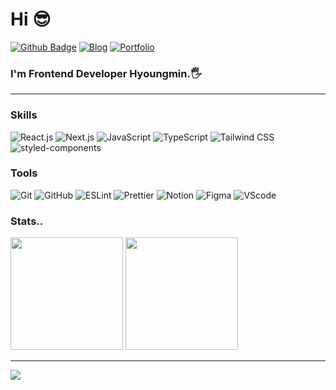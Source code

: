 
# Hi 😎

[![Github Badge](https://img.shields.io/badge/-hyoungqu23-0575E6?style=for-the-badge&logo=github&logoColor=white&link=https://github.com/hyoungqu23/)](https://www.github.com/hyoungqu23/)
[![Blog](https://img.shields.io/badge/Blog-0575E6?style=for-the-badge&logoColor=white)](https://minilog.vercel.app/)
[![Portfolio](https://img.shields.io/badge/Portfolio-0575E6?style=for-the-badge&logoColor=white)](https://hyoungmin.vercel.app/)


### I'm Frontend Developer Hyoungmin.🖐️

---

### Skills

![React.js](https://img.shields.io/badge/React-61DAFB?style=for-the-badge&logo=React&logoColor=white)
![Next.js](https://img.shields.io/badge/Next.js-000000?style=for-the-badge&logo=Next.js&logoColor=white)
![JavaScript](https://img.shields.io/badge/JavaScript-F7DF1E?style=for-the-badge&logo=JavaScript&logoColor=white)
![TypeScript](https://img.shields.io/badge/TypeScript-3178C6?style=for-the-badge&logo=TypeScript&logoColor=white)
![Tailwind CSS](https://img.shields.io/badge/TailwindCSS-06B6D4?style=for-the-badge&logo=TailwindCSS&logoColor=white)
![styled-components](https://img.shields.io/badge/styled_components-DB7093?style=for-the-badge&logo=styledcomponents&logoColor=white)

### Tools

![Git](https://img.shields.io/badge/Git-F05032?style=for-the-badge&logo=Git&logoColor=white)
![GitHub](https://img.shields.io/badge/GitHub-181717?style=for-the-badge&logo=GitHub&logoColor=white)
![ESLint](https://img.shields.io/badge/ESLint-4B32C3?style=for-the-badge&logo=ESLint&logoColor=white)
![Prettier](https://img.shields.io/badge/Prettier-F7B93E?style=for-the-badge&logo=Prettier&logoColor=white)
![Notion](https://img.shields.io/badge/Notion-000000?style=for-the-badge&logo=Notion&logoColor=white)
![Figma](https://img.shields.io/badge/Figma-F24E1E?style=for-the-badge&logo=Figma&logoColor=white)
![VScode](https://img.shields.io/badge/VS%20Code-007ACC?&style=for-the-badge&logo=visualstudiocode&logoColor=white)

### Stats..

<p>
  <img height="180em" src="https://github-readme-stats.vercel.app/api?username=hyoungqu23&show_icons=true&theme=github_dark">
  <img height="180em" src="https://github-readme-stats.vercel.app/api/top-langs/?username=hyoungqu23&hide=html">
</p>

<hr />
<a href="https://hits.seeyoufarm.com"><img src="https://hits.seeyoufarm.com/api/count/incr/badge.svg?url=https%3A%2F%2Fgithub.com%2Fhyoungqu23%2Fhit-counter&count_bg=%2379C83D&title_bg=%23555555&icon=opsgenie.svg&icon_color=%23E7E7E7&title=hits&edge_flat=false"/></a>
